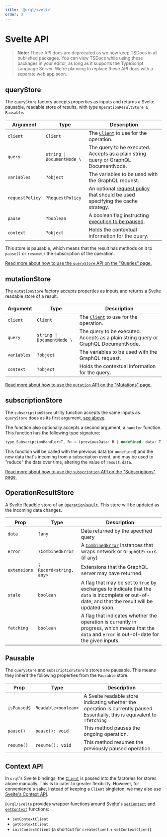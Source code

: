 ```yaml
---
title: '@urql/svelte'
order: 3
---
```


# Svelte API

> **Note:** These API docs are deprecated as we now keep TSDocs in all published packages.
> You can view TSDocs while using these packages in your editor, as long as it supports the
> TypeScript Language Server.
> We're planning to replace these API docs with a separate web app soon.

## queryStore

The `queryStore` factory accepts properties as inputs and returns a Svelte pausable, readable store
of results, with type `OperationResultStore & Pausable`.

| Argument        | Type                       | Description                                                                                              |
| --------------- | -------------------------- | -------------------------------------------------------------------------------------------------------- |
| `client`        | `Client`                   | The [`Client`](./core.md#Client) to use for the operation.                                               |
| `query`         | `string \| DocumentNode \` | The query to be executed. Accepts as a plain string query or GraphQL DocumentNode.                       |
| `variables`     | `?object`                  | The variables to be used with the GraphQL request.                                                       |
| `requestPolicy` | `?RequestPolicy`           | An optional [request policy](./core.md#requestpolicy) that should be used specifying the cache strategy. |
| `pause`         | `?boolean`                 | A boolean flag instructing [execution to be paused](../basics/vue.md#pausing-usequery).                  |
| `context`       | `?object`                  | Holds the contextual information for the query.                                                          |

This store is pausable, which means that the result has methods on it to `pause()` or `resume()`
the subscription of the operation.

[Read more about how to use the `queryStore` API on the "Queries" page.](../basics/svelte.md#queries)

## mutationStore

The `mutationStore` factory accepts properties as inputs and returns a Svelte readable store of a result.

| Argument    | Type                       | Description                                                                        |
| ----------- | -------------------------- | ---------------------------------------------------------------------------------- |
| `client`    | `Client`                   | The [`Client`](./core.md#Client) to use for the operation.                         |
| `query`     | `string \| DocumentNode \` | The query to be executed. Accepts as a plain string query or GraphQL DocumentNode. |
| `variables` | `?object`                  | The variables to be used with the GraphQL request.                                 |
| `context`   | `?object`                  | Holds the contextual information for the query.                                    |

[Read more about how to use the `mutation` API on the "Mutations"
page.](../basics/svelte.md#mutations)

## subscriptionStore

The `subscriptionStore` utility function accepts the same inputs as `queryStore` does as its first
argument, [see above](#querystore).

The function also optionally accepts a second argument, a `handler` function. This function has the
following type signature:

```js
type SubscriptionHandler<T, R> = (previousData: R | undefined, data: T) => R;
```

This function will be called with the previous data (or `undefined`) and the new data that's
incoming from a subscription event, and may be used to "reduce" the data over time, altering the
value of `result.data`.

[Read more about how to use the `subscription` API on the "Subscriptions"
page.](../advanced/subscriptions.md#svelte)

## OperationResultStore

A Svelte Readble store of an [`OperationResult`](./core.md#operationresult).
This store will be updated as the incoming data changes.

| Prop         | Type                   | Description                                                                                                                                        |
| ------------ | ---------------------- | -------------------------------------------------------------------------------------------------------------------------------------------------- |
| `data`       | `?any`                 | Data returned by the specified query                                                                                                               |
| `error`      | `?CombinedError`       | A [`CombinedError`](./core.md#combinederror) instances that wraps network or `GraphQLError`s (if any)                                              |
| `extensions` | `?Record<string, any>` | Extensions that the GraphQL server may have returned.                                                                                              |
| `stale`      | `boolean`              | A flag that may be set to `true` by exchanges to indicate that the `data` is incomplete or out-of-date, and that the result will be updated soon.  |
| `fetching`   | `boolean`              | A flag that indicates whether the operation is currently in progress, which means that the `data` and `error` is out-of-date for the given inputs. |

## Pausable

The `queryStore` and `subscriptionStore`'s stores are pausable. This means they inherit the
following properties from the `Pausable` store.

| Prop        | Type                | Description                                                                                                                  |
| ----------- | ------------------- | ---------------------------------------------------------------------------------------------------------------------------- |
| `isPaused$` | `Readable<boolean>` | A Svelte readable store indicating whether the operation is currently paused. Essentially, this is equivalent to `!fetching` |
| `pause()`   | `pause(): void`     | This method pauses the ongoing operation.                                                                                    |
| `resume()`  | `resume(): void`    | This method resumes the previously paused operation.                                                                         |

## Context API

In `urql`'s Svelte bindings, the [`Client`](./core.md#client) is passed into the factories for
stores above manually. This is to cater to greater flexibility. However, for convenience's sake,
instead of keeping a `Client` singleton, we may also use [Svelte's Context
API](https://svelte.dev/tutorial/context-api).

`@urql/svelte` provides wrapper functions around Svelte's [`setContext`](https://svelte.dev/docs#run-time-svelte-setcontext) and
[`getContext`](https://svelte.dev/docs#run-time-svelte-getcontext) functions:

- `setContextClient`
- `getContextClient`
- `initContextClient` (a shortcut for `createClient` + `setContextClient`)

